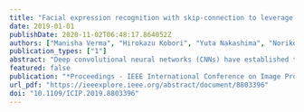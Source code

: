 ```yaml
---
title: "Facial expression recognition with skip-connection to leverage low-level features"
date: 2019-01-01
publishDate: 2020-11-02T06:48:17.864052Z
authors: ["Manisha Verma", "Hirokazu Kobori", "Yuta Nakashima", "Noriko Takemura", "Hajime Nagahara"]
publication_types: ["1"]
abstract: "Deep convolutional neural networks (CNNs) have established their feet in the ground of computer vision and machine learning, used in various applications. In this work, an attempt is made to learn a CNN for a task of facial expression recognition (FER). Our network has convolutional layers linked with an FC layer with a skip-connection to the classification layer. Motivation behind this design is that lower layers of a CNN are responsible for lower level features, and facial expressions can be mainly encoded in low-to-mid level features. Hence, in order to leverage the responses from lower layers, all convo-lutional layers are integrated via FC layers. Moreover, a network with shared parameters is used to extract landmark motion trajectory features. These visual and landmark features are fused to improve the performance. Our method is evaluated on the CK+ and Oulu-CASIA facial expression datasets."
featured: false
publication: "*Proceedings - IEEE International Conference on Image Processing (ICIP)*"
url_pdf: "https://ieeexplore.ieee.org/abstract/document/8803396"
doi: "10.1109/ICIP.2019.8803396"
---
```


